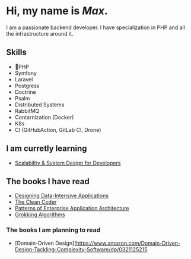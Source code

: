 # Hi, my name is *Max*. 
I am a passionate backend developer. I have specialization in PHP and all the infrastructure around it. 
## Skills
* :elephant:PHP 
* Symfony
* Laravel
* Postgress
* Doctrine
* Psalm
* Distributed Systems
* RabbitMQ
* Contarnization (Docker)
* K8s
* CI (GitHubAction, GitLab CI, Drone)

## I am curretly learning 
* [Scalability & System Design for Developers](https://www.educative.io/path/scalability-system-design)

## The books I have read
* [Designing Data-Intensive Applications](https://www.amazon.com/Designing-Data-Intensive-Applications-Reliable-Maintainable/dp/1449373321)
* [The Clean Coder](https://www.amazon.com/Clean-Coder-Conduct-Professional-Programmers/dp/0137081073)
* [Patterns of Enterprise Application Architecture](https://www.amazon.com/Patterns-Enterprise-Application-Architecture-Martin/dp/0321127420)
* [Grokking Algorithms](https://www.amazon.com/Grokking-Algorithms-illustrated-programmers-curious/dp/1617292230)


### The books I am planning to read
* [Domain-Driven Design](https://www.amazon.com/Domain-Driven-Design-Tackling-Complexity-Software/dp/0321125215
